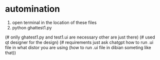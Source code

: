 # automination
1. open terminal in the location of these files
2. python ghattest1.py

(# onlly ghatest1.py and test1.ui are necessary other are just there)
(# used  qt designer for the design)
(# requirements just ask chatgpt how to run .ui file in what distor you are using (how to run .ui file in dibian someting like that))
